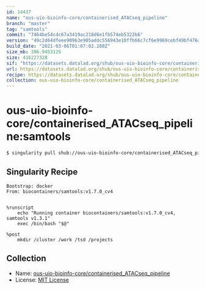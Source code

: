 ```yaml
---
id: 14437
name: "ous-uio-bioinfo-core/containerised_ATACseq_pipeline"
branch: "master"
tag: "samtools"
commit: "7464be54cdc67a3419ac218d6e1fb574eb5322b6"
version: "49c2d64dfeee90963e905addc556943e10ffb66c7cf6e9969cebf49bf476a8b1"
build_date: "2021-03-06T01:07:02.280Z"
size_mb: 396.9453125
size: 416227328
sif: "https://datasets.datalad.org/shub/ous-uio-bioinfo-core/containerised_ATACseq_pipeline/samtools/2021-03-06-7464be54-49c2d64d/49c2d64dfeee90963e905addc556943e10ffb66c7cf6e9969cebf49bf476a8b1.sif"
url: https://datasets.datalad.org/shub/ous-uio-bioinfo-core/containerised_ATACseq_pipeline/samtools/2021-03-06-7464be54-49c2d64d/
recipe: https://datasets.datalad.org/shub/ous-uio-bioinfo-core/containerised_ATACseq_pipeline/samtools/2021-03-06-7464be54-49c2d64d/Singularity
collection: ous-uio-bioinfo-core/containerised_ATACseq_pipeline
---
```


# ous-uio-bioinfo-core/containerised_ATACseq_pipeline:samtools

```bash
$ singularity pull shub://ous-uio-bioinfo-core/containerised_ATACseq_pipeline:samtools
```

## Singularity Recipe

```singularity
Bootstrap: docker
From: biocontainers/samtools:v1.7.0_cv4


%runscript
	echo "Running container biocontainers/samtools:v1.7.0_cv4, samtools v1.3.1"
	exec /bin/bash "$@"

%post
	mkdir /cluster /work /tsd /projects
```

## Collection

 - Name: [ous-uio-bioinfo-core/containerised_ATACseq_pipeline](https://github.com/ous-uio-bioinfo-core/containerised_ATACseq_pipeline)
 - License: [MIT License](https://api.github.com/licenses/mit)

